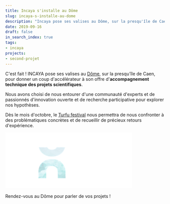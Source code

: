```yaml
---
title: Incaya s'installe au Dôme
slug: incaya-s-installe-au-dome
description: "Incaya pose ses valises au Dôme, sur la presqu'île de Caen, pour donner un coup d'accélérateur à son offre d'accompagnement technique des projets scientifiques."
date: 2019-09-16
draft: false
in_search_index: true
tags:
- incaya
projects:
- second-projet
---
```


C'est fait ! INCAYA pose ses valises au [Dôme](http://ledome.info/), sur la presqu'île de Caen, pour donner un coup d'accélérateur à son offre d'**accompagnement technique des projets scientifiques**.

Nous avons choisi de nous entourer d'une communauté d'experts et de passionnés d'innovation ouverte et de recherche participative pour explorer nos hypothèses.

Dès le mois d'octobre, le [Turfu festival](https://turfu-festival.fr/) nous permettra de nous confronter à des problématiques concrètes et de recueillir de précieux retours d'expérience.

![logo du Dôme](ledome.png)

Rendez-vous au Dôme pour parler de vos projets !
